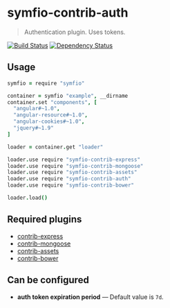 # symfio-contrib-auth

> Authentication plugin. Uses tokens.

[![Build Status](http://teamcity.rithis.com/httpAuth/app/rest/builds/buildType:id:bt15,branch:master/statusIcon?guest=1)](http://teamcity.rithis.com/viewType.html?buildTypeId=bt15&guest=1)
[![Dependency Status](https://gemnasium.com/symfio/symfio-contrib-auth.png)](https://gemnasium.com/symfio/symfio-contrib-auth)

## Usage

```coffee
symfio = require "symfio"

container = symfio "example", __dirname
container.set "components", [
  "angular#~1.0",
  "angular-resource#~1.0",
  "angular-cookies#~1.0",
  "jquery#~1.9"
]

loader = container.get "loader"

loader.use require "symfio-contrib-express"
loader.use require "symfio-contrib-mongoose"
loader.use require "symfio-contrib-assets"
loader.use require "symfio-contrib-auth"
loader.use require "symfio-contrib-bower"

loader.load()
```

## Required plugins

* [contrib-express](https://github.com/symfio/symfio-contrib-express)
* [contrib-mongoose](https://github.com/symfio/symfio-contrib-mongoose)
* [contrib-assets](https://github.com/symfio/symfio-contrib-assets)
* [contrib-bower](https://github.com/symfio/symfio-contrib-bower)

## Can be configured

* __auth token expiration period__ — Default value is `7d`.
